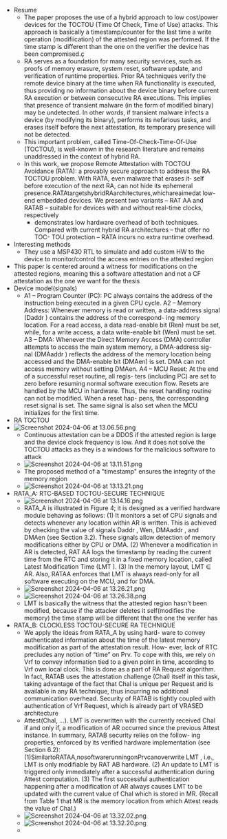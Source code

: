 - Resume
	- The paper proposes the use of a hybrid approach to low cost/power devices for the TOCTOU (Time Of Check, Time of Use) attacks. This approach is basically a timestamp/counter for the last time a write operation (modifiication) of the attested region was performed. If the time stamp is different than the one on the verifier the device has been compromised.ç
	- RA serves as a foundation for many security services, such as proofs of memory erasure, system reset, software update, and verification of runtime properties. Prior RA techniques verify the remote device binary at the time when RA functionality is executed, thus providing no information about the device binary before current RA execution or between consecutive RA executions. This implies that presence of transient malware (in the form of modified binary) may be undetected. In other words, if transient malware infects a device (by modifying its binary), performs its nefarious tasks, and erases itself before the next attestation, its temporary presence will not be detected.
	- This important problem, called Time-Of-Check-Time-Of-Use (TOCTOU), is well-known in the research literature and remains unaddressed in the context of hybrid RA.
	- In this work, we propose Remote Attestation with TOCTOU Avoidance (RATA): a provably secure approach to address the RA TOCTOU problem. With RATA, even malware that erases it- self before execution of the next RA, can not hide its ephemeral presence.RATAtargetshybridRAarchitectures,whichareaimedat low-end embedded devices. We present two variants – RAT AA and RATAB – suitable for devices with and without real-time clocks, respectively
		- demonstrates low hardware overhead of both techniques. Compared with current hybrid RA architectures – that offer no TOC- TOU protection – RATA incurs no extra runtime overhead.
- Interesting methods
	- They use a MSP430 RTL to simulate and add custom HW to the device to monitor/control the access entries on the attested region
- This paper is centered around a witness for modifications on the attested regions, meaning this a software attestation and not a CF attestation as the one we want for the thesis
- Device model(signals)
	- A1 – Program Counter (PC): PC always contains the address of the instruction being executed in a given CPU cycle.
	  A2 – Memory Address: Whenever memory is read or written, a data-address signal (Daddr ) contains the address of the correspond- ing memory location. For a read access, a data read-enable bit (Ren) must be set, while, for a write access, a data write-enable bit (Wen) must be set.
	  A3 – DMA: Whenever the Direct Memory Access (DMA) controller attempts to access the main system memory, a DMA-address sig- nal (DMAaddr ) reflects the address of the memory location being accessed and the DMA-enable bit (DMAen) is set. DMA can not access memory without setting DMAen.
	  A4 – MCU Reset: At the end of a successful reset routine, all regis- ters (including PC) are set to zero before resuming normal software execution flow. Resets are handled by the MCU in hardware. Thus, the reset handling routine can not be modified. When a reset hap- pens, the corresponding reset signal is set. The same signal is also set when the MCU initializes for the first time.
- RA TOCTOU
- ![Screenshot 2024-04-06 at 13.06.56.png](../assets/Screenshot_2024-04-06_at_13.06.56_1712430421546_0.png)
	- Continuous attestation can be a DDOS if the attested region is large and the device clock frequency is low. And it does not solve the TOCTOU attacks as they is a windows for the malicious software to attack
	- ![Screenshot 2024-04-06 at 13.11.51.png](../assets/Screenshot_2024-04-06_at_13.11.51_1712430716638_0.png)
	- The proposed method of a "timestamp" ensures the integrity of the memory region
	- ![Screenshot 2024-04-06 at 13.13.21.png](../assets/Screenshot_2024-04-06_at_13.13.21_1712430805503_0.png)
- RATA_A: RTC-BASED TOCTOU-SECURE TECHNIQUE
	- ![Screenshot 2024-04-06 at 13.14.16.png](../assets/Screenshot_2024-04-06_at_13.14.16_1712430860340_0.png)
	- RATA_A is illustrated in Figure 4; it is designed as a verified hardware module behaving as follows:
	  (1) It monitors a set of CPU signals and detects whenever any location within AR is written. This is achieved by checking the value of signals Daddr , Wen, DMAaddr , and DMAen (see Section 3.2). These signals allow detection of memory modifications either by CPU or DMA.
	  (2) Whenever a modification in AR is detected, RAT AA logs the timestamp by reading the current time from the RTC and storing it in a fixed memory location, called Latest Modification Time (LMT ).
	  (3) In the memory layout, LMT ∈ AR. Also, RATAA enforces that LMT is always read-only for all software executing on the MCU, and for DMA.
	- ![Screenshot 2024-04-06 at 13.26.21.png](../assets/Screenshot_2024-04-06_at_13.26.21_1712431584122_0.png)
	- ![Screenshot 2024-04-06 at 13.26.38.png](../assets/Screenshot_2024-04-06_at_13.26.38_1712431600639_0.png)
	- LMT is basically the witness that the attested region hasn't been modified, because if the attacker deletes it self(modifies the memory) the time stamp will be different that the one the verifer has
- RATA_B: CLOCKLESS TOCTOU-SECURE RA TECHNIQUE
	- We apply the ideas from RATA_A by using hard- ware to convey authenticated information about the time of the latest memory modification as part of the attestation result. How- ever, lack of RTC precludes any notion of “time” on Prv. To cope with this, we rely on Vrf to convey information tied to a given point in time, according to Vrf own local clock. This is done as a part of RA Request algorithm. In fact, RATAB uses the attestation challenge (Chal) itself in this task, taking advantage of the fact that Chal is unique per Request and is available in any RA technique, thus incurring no additional communication overhead. Security of RATAB is tightly coupled with authentication of Vrf Request, which is already part of VRASED architecture
	- Attest(Chal, ...). LMT is overwritten with the currently received Chal if and only if, a modification of AR occurred since the previous Attest instance. In summary, RATAB security relies on the follow- ing properties, enforced by its verified hardware implementation (see Section 6.2):
	  (1)SimilartoRATAA,nosoftwarerunningonPrvcanoverwrite LMT , i.e., LMT is only modifiable by RAT AB hardware.
	  (2) An update to LMT is triggered only immediately after a successful authentication during Attest computation.
	  (3) The first successful authentication happening after a modification of AR always causes LMT to be updated with the current value of Chal which is stored in MR. (Recall from Table 1 that MR is the memory location from which Attest reads the value of Chal.)
	- ![Screenshot 2024-04-06 at 13.32.02.png](../assets/Screenshot_2024-04-06_at_13.32.02_1712431924983_0.png)
	- ![Screenshot 2024-04-06 at 13.32.20.png](../assets/Screenshot_2024-04-06_at_13.32.20_1712431943490_0.png)
	-